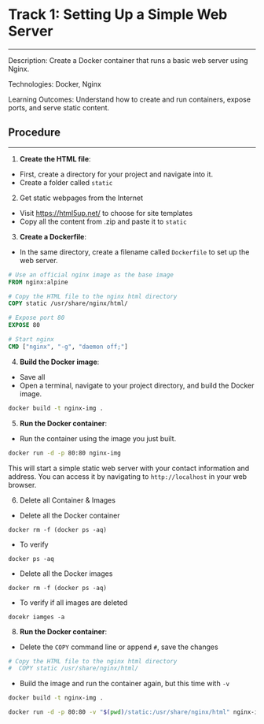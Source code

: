 # Track 1: Setting Up a Simple Web Server
___


Description: Create a Docker container that runs a basic web server using Nginx.

Technologies: Docker, Nginx

Learning Outcomes: Understand how to create and run containers, expose ports, and serve static content.
## Procedure
___
1. **Create the HTML file**:
- First, create a directory for your project and navigate into it.
- Create a folder called `static` 

2. Get static webpages from the Internet
 - Visit https://html5up.net/ to choose for site templates
 - Copy all the content from .zip and paste it to `static`

3. **Create a Dockerfile**:
- In the same directory, create a filename called `Dockerfile` to set up the web server.

```dockerfile
# Use an official nginx image as the base image
FROM nginx:alpine

# Copy the HTML file to the nginx html directory
COPY static /usr/share/nginx/html/

# Expose port 80
EXPOSE 80

# Start nginx
CMD ["nginx", "-g", "daemon off;"]
```

4. **Build the Docker image**:
- Save all 
- Open a terminal, navigate to your project directory, and build the Docker image.

```sh
docker build -t nginx-img .
```

5. **Run the Docker container**:
- Run the container using the image you just built.

```sh
docker run -d -p 80:80 nginx-img
```

This will start a simple static web server with your contact information and address. You can access it by navigating to `http://localhost` in your web browser.

6. Delete all Container & Images
- Delete all the Docker container
```
docker rm -f (docker ps -aq)
```
- To verify
```
docker ps -aq
```
- Delete all the Docker images
```
docker rm -f (docker ps -aq)
```
- To verify if all images are deleted
```
docekr iamges -a
```

8. **Run the Docker container**:
- Delete the `COPY` command line or append `#`, save the changes

```Dockerfile
# Copy the HTML file to the nginx html directory
#  COPY static /usr/share/nginx/html/
```
- Build the image and run the container again, but this time with `-v`

```sh
docker build -t nginx-img .
```

```sh
docker run -d -p 80:80 -v "$(pwd)/static:/usr/share/nginx/html" nginx-img
```
